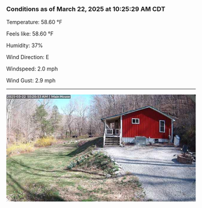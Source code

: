 ### Conditions as of March 22, 2025 at 10:25:29 AM CDT 

Temperature: 58.60 &deg;F

Feels like: 58.60 &deg;F

Humidity: 37%

Wind Direction: E

Windspeed: 2.0 mph

Wind Gust: 2.9 mph

---

<img src="./images/latest.jpeg"/>

